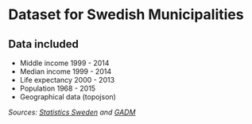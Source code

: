 # Dataset for Swedish Municipalities

## Data included

* Middle income 1999 - 2014
* Median income 1999 - 2014
* Life expectancy 2000 - 2013
* Population 1968 - 2015
* Geographical data (topojson)

*Sources: [Statistics Sweden](http://www.scb.se/en_/) and [GADM](http://www.gadm.org/)*
